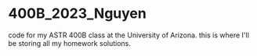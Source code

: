 # 400B_2023_Nguyen
code for my ASTR 400B class at the University of Arizona.
this is where I'll be storing all my homework solutions.
